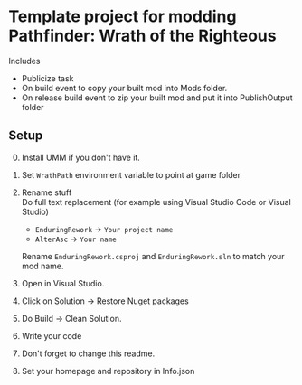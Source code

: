 # Template project for modding Pathfinder: Wrath of the Righteous

Includes 
- Publicize task
- On build event to copy your built mod into Mods folder.
- On release build event to zip your built mod and put it into PublishOutput folder

## Setup 

0. Install UMM if you don't have it.
1. Set `WrathPath` environment variable to point at game folder
2. Rename stuff    
    Do full text replacement (for example using Visual Studio Code or Visual Studio)
    - `EnduringRework` -> `Your project name`
    - `AlterAsc` -> `Your name`    
    
    Rename `EnduringRework.csproj` and `EnduringRework.sln` to match your mod name.
3. Open in Visual Studio.
4. Click on Solution -> Restore Nuget packages
5. Do Build -> Clean Solution.
6. Write your code
7. Don't forget to change this readme.
8. Set your homepage and repository in Info.json
